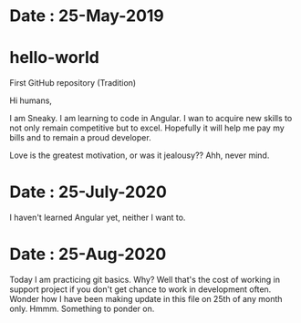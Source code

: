 # Date : 25-May-2019
# hello-world
First GitHub repository (Tradition)

Hi humans,

I am Sneaky. I am learning to code in Angular. I wan to acquire new skills to not only remain competitive but to excel.
Hopefully it will help me pay my bills and to remain a proud developer.

Love is the greatest motivation, or was it jealousy?? Ahh, never mind.


# Date : 25-July-2020

I haven't learned Angular yet, neither I want to.


# Date : 25-Aug-2020

Today I am practicing git basics. Why? Well that's the cost of working in support project if you don't get chance to work in development often.
Wonder how I have been making update in this file on 25th of any month only. Hmmm. Something to ponder on. 

